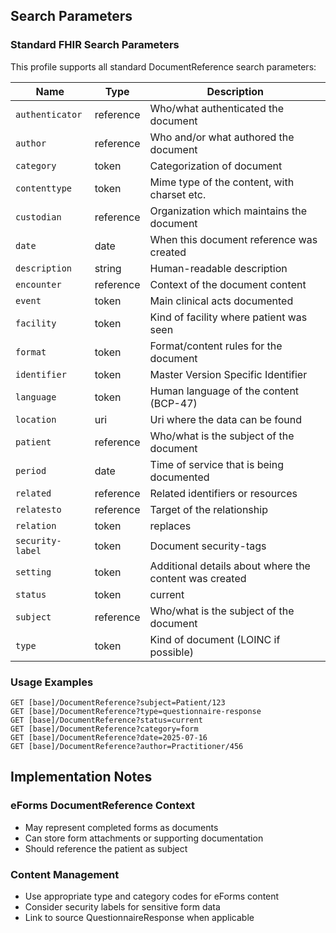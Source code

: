 ## Search Parameters

### Standard FHIR Search Parameters

This profile supports all standard DocumentReference search parameters:

| Name | Type | Description |
|------|------|-------------|
| `authenticator` | reference | Who/what authenticated the document |
| `author` | reference | Who and/or what authored the document |
| `category` | token | Categorization of document |
| `contenttype` | token | Mime type of the content, with charset etc. |
| `custodian` | reference | Organization which maintains the document |
| `date` | date | When this document reference was created |
| `description` | string | Human-readable description |
| `encounter` | reference | Context of the document content |
| `event` | token | Main clinical acts documented |
| `facility` | token | Kind of facility where patient was seen |
| `format` | token | Format/content rules for the document |
| `identifier` | token | Master Version Specific Identifier |
| `language` | token | Human language of the content (BCP-47) |
| `location` | uri | Uri where the data can be found |
| `patient` | reference | Who/what is the subject of the document |
| `period` | date | Time of service that is being documented |
| `related` | reference | Related identifiers or resources |
| `relatesto` | reference | Target of the relationship |
| `relation` | token | replaces | transforms | signs | appends |
| `security-label` | token | Document security-tags |
| `setting` | token | Additional details about where the content was created |
| `status` | token | current | superseded | entered-in-error |
| `subject` | reference | Who/what is the subject of the document |
| `type` | token | Kind of document (LOINC if possible) |

### Usage Examples

```
GET [base]/DocumentReference?subject=Patient/123
GET [base]/DocumentReference?type=questionnaire-response
GET [base]/DocumentReference?status=current
GET [base]/DocumentReference?category=form
GET [base]/DocumentReference?date=2025-07-16
GET [base]/DocumentReference?author=Practitioner/456
```

## Implementation Notes

### eForms DocumentReference Context
- May represent completed forms as documents
- Can store form attachments or supporting documentation
- Should reference the patient as subject

### Content Management
- Use appropriate type and category codes for eForms content
- Consider security labels for sensitive form data
- Link to source QuestionnaireResponse when applicable